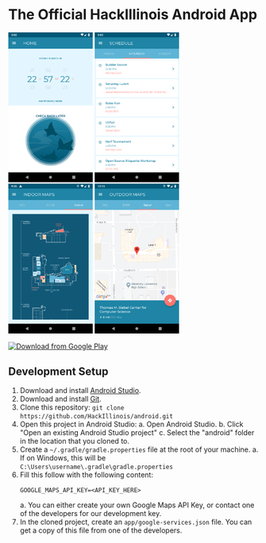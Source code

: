 # The Official HackIllinois Android App

<img src="https://raw.githubusercontent.com/HackIllinois/android/master/screenshots/home.png" width="170"/> <img src="https://raw.githubusercontent.com/HackIllinois/android/master/screenshots/schedule.png" width="170"/> <img src="https://raw.githubusercontent.com/HackIllinois/android/master/screenshots/indoor-maps.png" width="170"/> <img src="https://raw.githubusercontent.com/HackIllinois/android/master/screenshots/outdoor-maps.png" width="170"/>

[<img src="https://play.google.com/intl/en_us/badges/images/generic/en_badge_web_generic.png" alt="Download from Google Play" height="80">](https://play.google.com/store/apps/details/?id=org.hackillinois.androidapp2019)

## Development Setup
1. Download and install [Android Studio](https://developer.android.com/studio).
2. Download and install [Git](https://git-scm.com/downloads). 
3. Clone this repository: `git clone https://github.com/HackIllinois/android.git`
4. Open this project in Android Studio:
    a. Open Android Studio.
    b. Click "Open an existing Android Studio project"
    c. Select the "android" folder in the location that you cloned to.
5. Create a `~/.gradle/gradle.properties` file at the root of your machine.
    a. If on Windows, this will be `C:\Users\username\.gradle\gradle.properties`
6. Fill this follow with the following content:
    ```
    GOOGLE_MAPS_API_KEY=<API_KEY_HERE>
    ```
    a. You can either create your own Google Maps API Key, or contact one of the developers for our development key.
7. In the cloned project, create an `app/google-services.json` file. You can get a copy of this file from one of the developers.
